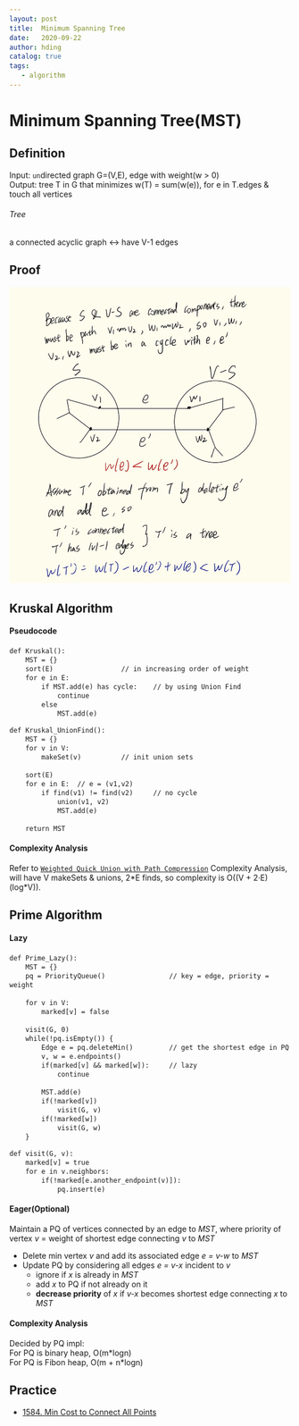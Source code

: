 ```yaml
---
layout: post
title:  Minimum Spanning Tree
date:   2020-09-22
author: hding
catalog: true
tags:
   - algorithm
---
```

# Minimum Spanning Tree(MST)

## Definition
Input: `un`directed graph G=(V,E), edge with weight(w > 0)  
Output: tree T in G that minimizes w(T) = sum(w(e)), for e in T.edges & touch all vertices
###### Tree
a connected acyclic graph <-> have V-1 edges



## Proof
![MST](/img/Algorithm/MST.jpg)



## Kruskal Algorithm
#### Pseudocode
```
def Kruskal():
	MST = {}
	sort(E) 				// in increasing order of weight
	for e in E:
		if MST.add(e) has cycle:	// by using Union Find
			continue
		else
			MST.add(e)
```
```
def Kruskal_UnionFind():
	MST = {}
	for v in V:
		makeSet(v)			// init union sets

	sort(E)
	for e in E:  // e = (v1,v2)
		if find(v1) != find(v2) 	// no cycle
			union(v1, v2)
			MST.add(e)

	return MST
```
#### Complexity Analysis
Refer to [`Weighted Quick Union with Path Compression`](https://hldingzydong.github.io/2020/09/21/Union-Find/) Complexity Analysis, will have V makeSets & unions, 2\*E finds, so complexity is O((V + 2·E)(log\*V)).



## Prime Algorithm
#### Lazy
```
def Prime_Lazy():
	MST = {}
	pq = PriorityQueue()				// key = edge, priority = weight

	for v in V:
		marked[v] = false

	visit(G, 0)
	while(!pq.isEmpty()) {
		Edge e = pq.deleteMin()			// get the shortest edge in PQ
		v, w = e.endpoints()
		if(marked[v] && marked[w]):		// lazy
			continue

		MST.add(e)
		if(!marked[v]) 
			visit(G, v)
		if(!marked[w])
			visit(G, w)
	}
```
```
def visit(G, v):
	marked[v] = true
	for e in v.neighbors:
		if(!marked[e.another_endpoint(v)]):
			pq.insert(e)
```

#### Eager(Optional)
Maintain a PQ of vertices connected by an edge to *MST*, where priority of vertex *v* = weight of shortest edge connecting *v* to *MST*
- Delete min vertex *v* and add its associated edge *e = v-w* to *MST*
- Update PQ by considering all edges *e = v-x* incident to *v*
	- ignore if *x* is already in *MST*
	- add *x* to PQ if not already on it
	- **decrease priority** of *x* if *v-x* becomes shortest edge connecting *x* to *MST*

#### Complexity Analysis
Decided by PQ impl:  
For PQ is binary heap, O(m\*logn)  
For PQ is Fibon heap, O(m + n\*logn)



## Practice
- [1584. Min Cost to Connect All Points](https://leetcode.com/problems/min-cost-to-connect-all-points/)